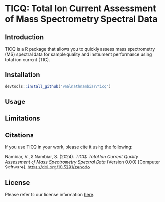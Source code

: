 # TICQ: Total Ion Current Assessment of Mass Spectrometry Spectral Data

## Introduction

TICQ is a R package that allows you to quickly assess mass spectrometry (MS) spectral data for sample quality and instrument performance using total ion current (TIC).

## Installation

```r
devtools::install_github("vmalnathnambiar/ticq")
```

## Usage

## Limitations

## Citations

If you use TICQ in your work, please cite it using the following:

Nambiar, V., & Nambiar, S. (2024). _TICQ: Total Ion Current Quality Assessment of Mass Spectrometry Spectral Data_ (Version 0.0.0) [Computer Software]. https://doi.org/10.5281/zenodo

## License

Please refer to our license information [here](./LICENSE).
